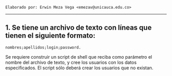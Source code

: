 	Elaborado por: Erwin Meza Vega <emezav@unicauca.edu.co>

---

## 1. Se tiene un archivo de texto con líneas que tienen el siguiente formato:

`nombres;apellidos;login;password.`

Se requiere construir un script de shell que reciba como parámetro el nombre
del archivo de texto, y cree los usuarios con los datos especificados. El script
sólo deberá crear los usuarios que no existan.

